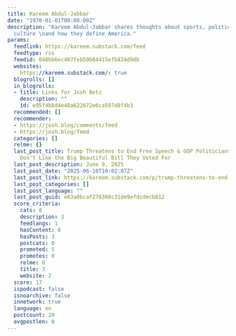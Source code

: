 ```yaml
---
title: Kareem Abdul-Jabbar
date: "1970-01-01T00:00:00Z"
description: "Kareem Abdul-Jabbar shares thoughts about sports, politics, and popular
  culture \nand how they define America."
params:
  feedlink: https://kareem.substack.com/feed
  feedtype: rss
  feedid: 040bb6ec407feb59b84415efb424d9db
  websites:
    https://kareem.substack.com/: true
  blogrolls: []
  in_blogrolls:
  - title: Links for Josh Betz
    description: ""
    id: e95f4bbd4e48a622672e6ca597d8f4b3
  recommended: []
  recommender:
  - https://josh.blog/comments/feed
  - https://josh.blog/feed
  categories: []
  relme: {}
  last_post_title: Trump Threatens to End Free Speech & GOP Politicians Admit They
    Don't Like the Big Beautiful Bill They Voted For
  last_post_description: June 9, 2025
  last_post_date: "2025-06-10T10:02:07Z"
  last_post_link: https://kareem.substack.com/p/trump-threatens-to-end-free-speech
  last_post_categories: []
  last_post_language: ""
  last_post_guid: e83a0bcaf276360c31de9efdcdecb812
  score_criteria:
    cats: 0
    description: 3
    feedlangs: 1
    hasContent: 0
    hasPosts: 3
    postcats: 0
    promoted: 5
    promotes: 0
    relme: 0
    title: 3
    website: 2
  score: 17
  ispodcast: false
  isnoarchive: false
  innetwork: true
  language: en
  postcount: 20
  avgpostlen: 0
---
```

